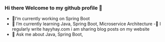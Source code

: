 ### Hi there Welcome to my github profile 👋


- 🔭I’m currently working on Spring Boot
- 🌱 I’m currently learning Java, Spring Boot, Microservice Architecture
 -📝  I regularly write hayyhay.com i am sharing blog posts on my website
- 💬  Ask me about Java, Spring Boot,


